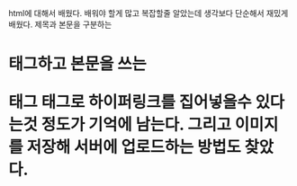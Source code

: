 html에 대해서 배웠다.
배워야 할게 많고 복잡할줄 알았는데 생각보다 단순해서 재밌게 배웠다.
제목과 본문을 구분하는 <h1>태그하고 본문을 쓰는 <p>태그 <a>태그로 하이퍼링크를 집어넣을수 있다는것 정도가 기억에 남는다.
그리고 이미지를 저장해 서버에 업로드하는 방법도 찾았다.

